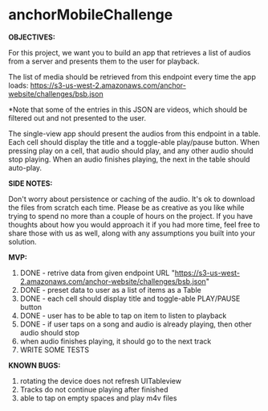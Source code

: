 # anchorMobileChallenge

<b>OBJECTIVES:</b>  

For this project, we want you to build an app that retrieves a list of audios from a server and
presents them to the user for playback.

The list of media should be retrieved from this endpoint every time the app loads:
https://s3-us-west-2.amazonaws.com/anchor-website/challenges/bsb.json

*Note that some of the entries in this JSON are videos, which should be filtered out and
not presented to the user.

The single-view app should present the audios from this endpoint in a table. Each cell should
display the title and a toggle-able play/pause button. When pressing play on a cell, that
audio should play, and any other audio should stop playing. When an audio finishes playing,
the next in the table should auto-play.

<b>SIDE NOTES:</b>

Don't worry about persistence or caching of the audio. It's ok to download the files from
scratch each time. Please be as creative as you like while trying to spend no more than a
couple of hours on the project. If you have thoughts about how you would approach it if you
had more time, feel free to share those with us as well, along with any assumptions you built
into your solution.

<b>MVP:</b>
 1) DONE - retrive data from given endpoint URL "https://s3-us-west-2.amazonaws.com/anchor-website/challenges/bsb.json"
 2) DONE - preset data to user as a list of items as a Table
 3) DONE - each cell should display title and toggle-able PLAY/PAUSE button
 4) DONE - user has to be able to tap on item to listen to playback
 5) DONE - if user taps on a song and audio is already playing, then other audio should stop
 6) when audio finishes playing, it should go to the next track
 7) WRITE SOME TESTS

<b>KNOWN BUGS:</b> 
 1) rotating the device does not refresh UITableview
 2) Tracks do not continue playing after finished
 3) able to tap on empty spaces and play m4v files
